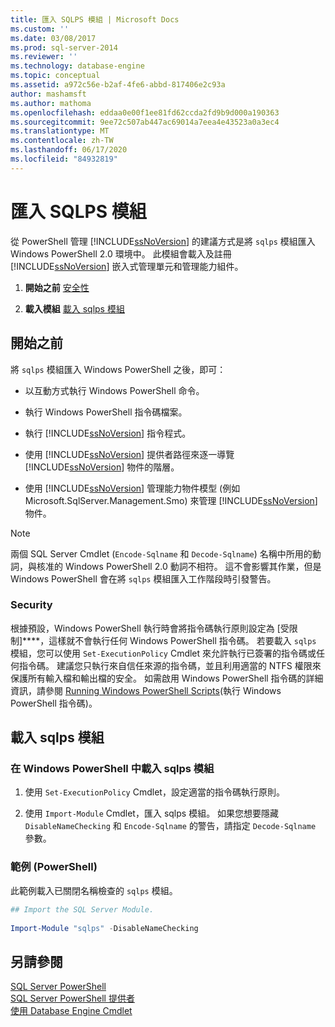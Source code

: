 ```yaml
---
title: 匯入 SQLPS 模組 | Microsoft Docs
ms.custom: ''
ms.date: 03/08/2017
ms.prod: sql-server-2014
ms.reviewer: ''
ms.technology: database-engine
ms.topic: conceptual
ms.assetid: a972c56e-b2af-4fe6-abbd-817406e2c93a
author: mashamsft
ms.author: mathoma
ms.openlocfilehash: eddaa0e00f1ee81fd62ccda2fd9b9d000a190363
ms.sourcegitcommit: 9ee72c507ab447ac69014a7eea4e43523a0a3ec4
ms.translationtype: MT
ms.contentlocale: zh-TW
ms.lasthandoff: 06/17/2020
ms.locfileid: "84932819"
---
```

# <a name="import-the-sqlps-module"></a>匯入 SQLPS 模組
  從 PowerShell 管理 [!INCLUDE[ssNoVersion](../includes/ssnoversion-md.md)] 的建議方式是將 `sqlps` 模組匯入 Windows PowerShell 2.0 環境中。 此模組會載入及註冊 [!INCLUDE[ssNoVersion](../includes/ssnoversion-md.md)] 嵌入式管理單元和管理能力組件。  
  
1.  **開始之前**  [安全性](#Security)  
  
2.  **載入模組**  [載入 sqlps 模組](#LoadSqlps)  
  
## <a name="before-you-begin"></a>開始之前  
 將 `sqlps` 模組匯入 Windows PowerShell 之後，即可：  
  
-   以互動方式執行 Windows PowerShell 命令。  
  
-   執行 Windows PowerShell 指令碼檔案。  
  
-   執行 [!INCLUDE[ssNoVersion](../includes/ssnoversion-md.md)] 指令程式。  
  
-   使用 [!INCLUDE[ssNoVersion](../includes/ssnoversion-md.md)] 提供者路徑來逐一導覽 [!INCLUDE[ssNoVersion](../includes/ssnoversion-md.md)] 物件的階層。  
  
-   使用 [!INCLUDE[ssNoVersion](../includes/ssnoversion-md.md)] 管理能力物件模型 (例如 Microsoft.SqlServer.Management.Smo) 來管理 [!INCLUDE[ssNoVersion](../includes/ssnoversion-md.md)] 物件。  
  
> [!NOTE]  
>  兩個 SQL Server Cmdlet (`Encode-Sqlname` 和 `Decode-Sqlname`) 名稱中所用的動詞，與核准的 Windows PowerShell 2.0 動詞不相符。 這不會影響其作業，但是 Windows PowerShell 會在將 `sqlps` 模組匯入工作階段時引發警告。  
  
###  <a name="security"></a><a name="Security"></a> Security  
 根據預設，Windows PowerShell 執行時會將指令碼執行原則設定為 [受限制]****，這樣就不會執行任何 Windows PowerShell 指令碼。 若要載入 `sqlps` 模組，您可以使用 `Set-ExecutionPolicy` Cmdlet 來允許執行已簽署的指令碼或任何指令碼。 建議您只執行來自信任來源的指令碼，並且利用適當的 NTFS 權限來保護所有輸入檔和輸出檔的安全。 如需啟用 Windows PowerShell 指令碼的詳細資訊，請參閱 [Running Windows PowerShell Scripts](https://docs.microsoft.com/powershell/scripting/getting-started/starting-windows-powershell?view=powershell-6#how-to-enable-windows-powershell-ise-on-earlier-releases-of-windows)(執行 Windows PowerShell 指令碼)。  
  
##  <a name="load-the-sqlps-module"></a><a name="LoadSqlps"></a> 載入 sqlps 模組  

### <a name="to-load-the-sqlps-module-in-windows-powershell"></a>在 Windows PowerShell 中載入 sqlps 模組
  
1.  使用 `Set-ExecutionPolicy` Cmdlet，設定適當的指令碼執行原則。  
  
2.  使用 `Import-Module` Cmdlet，匯入 sqlps 模組。 如果您想要隱藏 `DisableNameChecking` 和 `Encode-Sqlname` 的警告，請指定 `Decode-Sqlname` 參數。  
  
### <a name="example-powershell"></a>範例 (PowerShell)  
 此範例載入已關閉名稱檢查的 `sqlps` 模組。  
  
```powershell
## Import the SQL Server Module.  
  
Import-Module "sqlps" -DisableNameChecking  
```  

## <a name="see-also"></a>另請參閱  
 [SQL Server PowerShell](../powershell/sql-server-powershell.md)   
 [SQL Server PowerShell 提供者](../powershell/sql-server-powershell-provider.md)   
 [使用 Database Engine Cmdlet](../../2014/database-engine/use-the-database-engine-cmdlets.md)  
